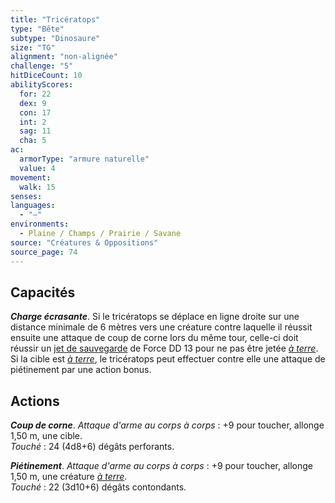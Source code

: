 ```yaml
---
title: "Tricératops"
type: "Bête"
subtype: "Dinosaure"
size: "TG"
alignment: "non-alignée"
challenge: "5"
hitDiceCount: 10
abilityScores:
  for: 22
  dex: 9
  con: 17
  int: 2
  sag: 11
  cha: 5
ac: 
  armorType: "armure naturelle"
  value: 4
movement: 
  walk: 15
senses: 
languages: 
  - "—"
environments:
  - Plaine / Champs / Prairie / Savane
source: "Créatures & Oppositions"
source_page: 74
---
```

## Capacités
_**Charge écrasante**_. Si le tricératops se déplace en ligne droite sur une distance minimale de 6 mètres vers une créature contre laquelle il réussit ensuite une attaque de coup de corne lors du même tour, celle-ci doit réussir un [jet de sauvegarde](/utiliser-les-caracteristiques/#jets-de-sauvegarde) de Force DD 13 pour ne pas être jetée [_à terre_](/gerer-la-sante-du-personnage/#a-terre). Si la cible est [_à terre_](/gerer-la-sante-du-personnage/#a-terre), le tricératops peut effectuer contre elle une attaque de piétinement par une action bonus.

## Actions
_**Coup de corne**_. _Attaque d'arme au corps à corps_ : +9 pour toucher, allonge 1,50 m, une cible.  
_Touché_ : 24 (4d8+6) dégâts perforants.

_**Piétinement**_. _Attaque d'arme au corps à corps_ : +9 pour toucher, allonge 1,50 m, une créature [_à terre_](/gerer-la-sante-du-personnage/#a-terre).  
_Touché_ : 22 (3d10+6) dégâts contondants.
